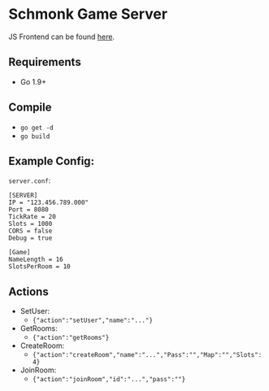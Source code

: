 # Schmonk Game Server

JS Frontend can be found [here](https://github.com/SchmonkIO/schmonk-client-js).

## Requirements

- Go 1.9+

## Compile

- `go get -d`
- `go build`

## Example Config:

`server.conf`:
```
[SERVER]
IP = "123.456.789.000"
Port = 8080
TickRate = 20
Slots = 1000
CORS = false
Debug = true

[Game]
NameLength = 16
SlotsPerRoom = 10
```

## Actions

- SetUser: 
    - `{"action":"setUser","name":"..."}`
- GetRooms:
    - `{"action":"getRooms"}`
- CreateRoom:
    - `{"action":"createRoom","name":"...","Pass":"","Map":"","Slots":4}`
- JoinRoom:
    - `{"action":"joinRoom","id":"...","pass":""}`